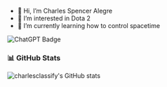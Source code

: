 - 👋 Hi, I’m Charles Spencer Alegre
- 👀 I’m interested in Dota 2
- 🌱 I’m currently learning how to control spacetime <br>


![ChatGPT Badge](https://img.shields.io/badge/ChatGPT-74aa9c?style=for-the-badge&logo=openai&logoColor=white)
### 📊 GitHub Stats
![charlesclassify's GitHub stats](https://github-readme-stats.vercel.app/api?username=charlesclassify&show_icons=true&theme=radical)

